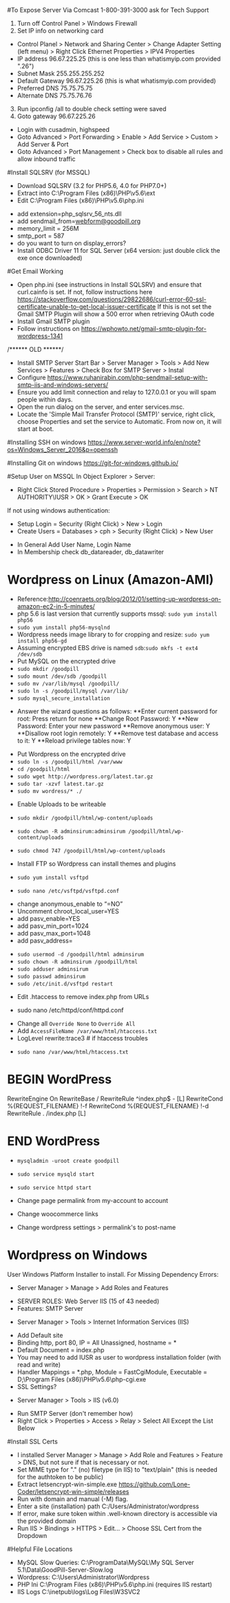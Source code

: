 #To Expose Server Via Comcast
1-800-391-3000 ask for Tech Support

1. Turn off Control Panel > Windows Firewall
2. Set IP info on networking card
  - Control Planel > Network and Sharing Center > Change Adapter Setting (left menu) > Right Click Ethernet Properties > IPV4 Properties
  - IP address 96.67.225.25 (this is one less than whatismyip.com provided ".26")
  - Subnet Mask 255.255.255.252
  - Default Gateway 96.67.225.26 (this is what whatismyip.com provided)
  - Preferred DNS 75.75.75.75
  - Alternate DNS 75.75.76.76
3. Run ipconfig /all to double check setting were saved
4. Goto gateway 96.67.225.26
  - Login with cusadmin, highspeed
  - Goto Advanced > Port Forwarding > Enable > Add Service > Custom > Add Server & Port
  - Goto Advanced > Port Management > Check box to disable all rules and allow inbound traffic

#Install SQLSRV (for MSSQL)
  - Download SQLSRV (3.2 for PHP5.6, 4.0 for PHP7.0+)
  - Extract into C:\Program Files (x86)\PHP\v5.6\ext
  - Edit C:\Program Files (x86)\PHP\v5.6\php.ini
  * add extension=php_sqlsrv_56_nts.dll
  * add sendmail_from=webform@goodpill.org
  * memory_limit = 256M
  * smtp_port = 587
  * do you want to turn on display_errors?
  * Install ODBC Driver 11 for SQL Server (x64 version: just double click the exe once downloaded)

#Get Email Working
- Open php.ini (see instructions in Install SQLSRV) and ensure that curl.cainfo is set.
If not, follow instructions here https://stackoverflow.com/questions/29822686/curl-error-60-ssl-certificate-unable-to-get-local-issuer-certificate
If this is not set the Gmail SMTP Plugin will show a 500 error when retrieving OAuth code
- Install Gmail SMTP plugin
- Follow instructions on https://wphowto.net/gmail-smtp-plugin-for-wordpress-1341

/****** OLD ******/
- Install SMTP Server Start Bar > Server Manager > Tools > Add New Services > Features > Check Box for SMTP Server > Instal
- Configure https://www.ruhanirabin.com/php-sendmail-setup-with-smtp-iis-and-windows-servers/
- Ensure you add limit connection and relay to 127.0.0.1 or you will spam people within days.
- Open the run dialog on the server, and enter services.msc.
- Locate the 'Simple Mail Transfer Protocol (SMTP)' service, right click, choose Properties and set the service to Automatic. From now on, it will start at boot.

#Installing SSH on windows
https://www.server-world.info/en/note?os=Windows_Server_2016&p=openssh

#Installing Git on windows
https://git-for-windows.github.io/

#Setup User on MSSQL
In Object Explorer > Server:
- Right Click Stored Procedure > Properties > Permission > Search > NT AUTHORITY\IUSR > OK > Grant Execute > OK

If not using windows authentication:
- Setup Login = Security (Right Click) > New > Login
- Create Users = Databases > cph > Security (Right Click) > New User
 * In General Add User Name, Login Name
 * In Membership check db_datareader, db_datawriter

# Wordpress on Linux (Amazon-AMI)

- Reference:http://coenraets.org/blog/2012/01/setting-up-wordpress-on-amazon-ec2-in-5-minutes/
- php 5.6 is last version that currently supports mssql: `sudo yum install php56`
- `sudo yum install php56-mysqlnd`
- Wordpress needs image library to for cropping and resize: `sudo yum install php56-gd`
- Assuming encrypted EBS drive is named `sdb`:`sudo mkfs -t ext4 /dev/sdb`
- Put MySQL on the encrypted drive
- `sudo mkdir /goodpill`
- `sudo mount /dev/sdb /goodpill`
- `sudo mv /var/lib/mysql /goodpill/`
- `sudo ln -s /goodpill/mysql /var/lib/`
- `sudo mysql_secure_installation`
* Answer the wizard questions as follows:
**Enter current password for root: Press return for none
**Change Root Password: Y
**New Password: Enter your new password
**Remove anonymous user: Y
**Disallow root login remotely: Y
**Remove test database and access to it: Y
**Reload privilege tables now: Y
- Put Wordpress on the encrypted drive
- `sudo ln -s /goodpill/html /var/www`
- `cd /goodpill/html`
- `sudo wget http://wordpress.org/latest.tar.gz`
- `sudo tar -xzvf latest.tar.gz`
- `sudo mv wordress/* ./`

* Enable Uploads to be writeable
- `sudo mkdir /goodpill/html/wp-content/uploads`
- `sudo chown -R adminsirum:adminsirum /goodpill/html/wp-content/uploads`
- `sudo chmod 747 /goodpill/html/wp-content/uploads`

- Install FTP so Wordpress can install themes and plugins
- `sudo yum install vsftpd`
- `sudo nano /etc/vsftpd/vsftpd.conf`
*	change anonymous_enable to “=NO”
* Uncomment chroot_local_user=YES
*	add pasv_enable=YES
*	add pasv_min_port=1024
* add pasv_max_port=1048
* add pasv_address=<Public IP>
- `sudo usermod -d /goodpill/html adminsirum`
- `sudo chown -R adminsirum /goodpill/html`
- `sudo adduser adminsirum`
- `sudo passwd adminsirum`
- `sudo /etc/init.d/vsftpd restart`

* Edit .htaccess to remove index.php from URLs
- sudo nano /etc/httpd/conf/httpd.conf
* Change all `Override None` to `Override All`
* Add `AccessFileName /var/www/html/htaccess.txt`
*  LogLevel rewrite:trace3 # if htaccess troubles
- `sudo nano /var/www/html/htaccess.txt`

# BEGIN WordPress
RewriteEngine On
RewriteBase /
RewriteRule ^index\.php$ - [L]
RewriteCond %{REQUEST_FILENAME} !-f
RewriteCond %{REQUEST_FILENAME} !-d
RewriteRule . /index.php [L]
# END WordPress

- `mysqladmin -uroot create goodpill`
- `sudo service mysqld start`
- `sudo service httpd start`

- Change page permalink from my-account to account
- Change woocommerce links
- Change wordpress settings > permalink's to post-name


# Wordpress on Windows
User Windows Platform Installer to install.
For Missing Dependency Errors:
- Server Manager > Manage > Add Roles and Features
* SERVER ROLES: Web Server IIS (15 of 43 needed)
* Features: SMTP Server
- Server Manager > Tools > Internet Information Services (IIS)
* Add Default site
* Binding http, port 80, IP = All Unassigned, hostname = *
* Default Document = index.php
* You may need to add IUSR as user to wordpress installation folder (with read and write)
* Handler Mappings = *.php, Module = FastCgiModule, Executable = D;\Program Files (x86)\PHP\v5.6\php-cgi.exe
* SSL Settings?
- Server Manager > Tools > IIS (v6.0)
* Run SMTP Server (don't remember how)
* Right Click > Properties > Access > Relay > Select All Except the List Below

#Install SSL Certs
- I installed Server Manager > Manage > Add Role and Features > Feature > DNS, but not sure if that is necessary or not.
- Set MIME type for "." (no) filetype (in IIS) to "text/plain" (this is needed for the authtoken to be public)
- Extract letsencrypt-win-simple.exe https://github.com/Lone-Coder/letsencrypt-win-simple/releases
- Run with domain and manual (-M) flag.  
- Enter a site (installation) path C:/Users/Administrator/wordpress
- If error, make sure token within .well-known directory is accessible via the provided domain
- Run IIS > Bindings > HTTPS > Edit... > Choose SSL Cert from the Dropdown

#Helpful File Locations
- MySQL Slow Queries: C:\ProgramData\MySQL\My SQL Server 5.1\Data\GoodPill-Server-Slow.log
- Wordpress: C:\Users\Administrator\Wordpress
- PHP Ini C:\Program Files (x86)\PHP\v5.6\php.ini (requires IIS restart)
- IIS Logs C:\inetpub\logs\Log Files\W3SVC2
